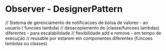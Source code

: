 # Observer - DesignerPattern

// Sistema de gerenciamento de notificacoes de bolsa de valores - ao usuario ( funcoes lambda)
// desacoplamento de (classe/funcoes lambdas) diferentes -  para escalabilidade
// flexibilidade add e remove - em tempo de execução
// reusable por estarem em componentes diferentes (funcoes lambdas ou classes)


